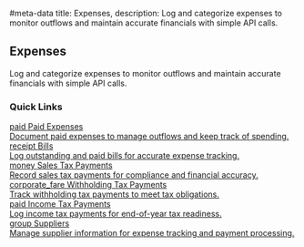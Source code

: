 #meta-data title: Expenses, description: Log and categorize expenses to monitor outflows and maintain accurate financials with simple API calls.

## Expenses

Log and categorize expenses to monitor outflows and maintain accurate
financials with simple API calls.

### Quick Links

<div class="overview">
  <a class="overview-card" href="/docs/3-expenses/2-paid-expenses">
    <div class="overview-card-title">
      <span class="material-symbols-outlined"> paid </span>
      Paid Expenses
    </div>
    <div class="overview-card-content">
      Document paid expenses to manage outflows and keep track of spending.
    </div>
  </a>
  <a class="overview-card" href="/docs/3-expenses/3-bills">
    <div class="overview-card-title">
      <span class="material-symbols-outlined"> receipt </span>
      Bills
    </div>
    <div class="overview-card-content">
      Log outstanding and paid bills for accurate expense tracking.
    </div>
  </a>
  <a class="overview-card" href="/docs/3-expenses/4-sales-tax-payments">
    <div class="overview-card-title">
      <span class="material-symbols-outlined"> money </span>
      Sales Tax Payments
    </div>
    <div class="overview-card-content">
      Record sales tax payments for compliance and financial accuracy.
    </div>
  </a>
  <a class="overview-card" href="/docs/3-expenses/5-withholding-tax-payments">
    <div class="overview-card-title">
<span class="material-symbols-outlined">
corporate_fare
</span>      
Withholding Tax Payments
    </div>
    <div class="overview-card-content">
      Track withholding tax payments to meet tax obligations.
    </div>
  </a>
  <a class="overview-card" href="/docs/3-expenses/6-income-tax-payments">
    <div class="overview-card-title">
      <span class="material-symbols-outlined"> paid </span>
      Income Tax Payments
    </div>
    <div class="overview-card-content">
      Log income tax payments for end-of-year tax readiness.
    </div>
  </a>
  <a class="overview-card" href="/docs/3-expenses/7-suppliers">
    <div class="overview-card-title">
      <span class="material-symbols-outlined"> group </span>
      Suppliers
    </div>
    <div class="overview-card-content">
      Manage supplier information for expense tracking and payment processing.
    </div>
  </a>
</div>

